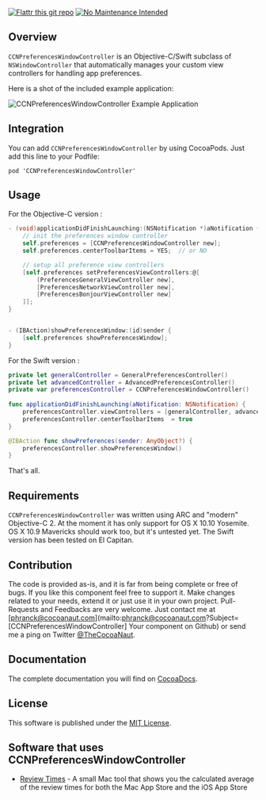 [![Flattr this git repo](http://api.flattr.com/button/flattr-badge-large.png)](https://flattr.com/submit/auto?user_id=phranck&url=https://github.com/phranck/CCNPreferencesWindowController&title=CCNPreferencesWindowController&tags=github&category=software)
[![No Maintenance Intended](http://unmaintained.tech/badge.svg)](http://unmaintained.tech/)


## Overview

`CCNPreferencesWindowController` is an Objective-C/Swift subclass of `NSWindowController` that automatically manages your custom view controllers for handling app preferences. 

Here is a shot of the included example application:

![CCNPreferencesWindowController Example Application](https://dl.dropbox.com/u/34133216/WebImages/Github/CCNPreferencesWindowController.gif)


## Integration

You can add `CCNPreferencesWindowController` by using CocoaPods. Just add this line to your Podfile:

```
pod 'CCNPreferencesWindowController'
```


## Usage

For the Objective-C version :

```Objective-C
- (void)applicationDidFinishLaunching:(NSNotification *)aNotification {
    // init the preferences window controller
    self.preferences = [CCNPreferencesWindowController new];
    self.preferences.centerToolbarItems = YES;	// or NO

    // setup all preference view controllers
    [self.preferences setPreferencesViewControllers:@[
        [PreferencesGeneralViewController new],
        [PreferencesNetworkViewController new],
        [PreferencesBonjourViewController new]
    ]];
}


- (IBAction)showPreferencesWindow:(id)sender {
    [self.preferences showPreferencesWindow];
}

```

For the Swift version :

```Swift
private let generalController = GeneralPreferencesController()
private let advancedController = AdvancedPreferencesController()
private var preferencesController = CCNPreferencesWindowController()
    
func applicationDidFinishLaunching(aNotification: NSNotification) {
    preferencesController.viewControllers = [generalController, advancedController]
    preferencesController.centerToolbarItems  = true
}

@IBAction func showPreferences(sender: AnyObject?) {
    preferencesController.showPreferencesWindow()
}

```

That's all.


## Requirements

`CCNPreferencesWindowController` was written using ARC and "modern" Objective-C 2. At the moment it has only support for OS X 10.10 Yosemite. OS X 10.9 Mavericks should work too, but it's untested yet. The Swift version has been tested on El Capitan.


## Contribution

The code is provided as-is, and it is far from being complete or free of bugs. If you like this component feel free to support it. Make changes related to your needs, extend it or just use it in your own project. Pull-Requests and Feedbacks are very welcome. Just contact me at [phranck@cocoanaut.com](mailto:phranck@cocoanaut.com?Subject=[CCNPreferencesWindowController] Your component on Github) or send me a ping on Twitter [@TheCocoaNaut](http://twitter.com/TheCocoaNaut). 


## Documentation
The complete documentation you will find on [CocoaDocs](http://cocoadocs.org/docsets/CCNPreferencesWindowController/).


## License
This software is published under the [MIT License](http://cocoanaut.mit-license.org).


## Software that uses CCNPreferencesWindowController

* [Review Times](http://reviewtimes.cocoanaut.com) - A small Mac tool that shows you the calculated average of the review times for both the Mac App Store and the iOS App Store


